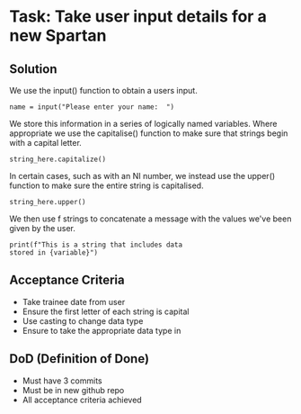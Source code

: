 # Task: Take user input details for a new Spartan
## Solution
We use the input() function to obtain a users 
input. 
```
name = input("Please enter your name:  ")
```
We store this information in a series of 
logically named variables. Where appropriate we 
use the capitalise() function to make sure that 
strings begin with a capital letter. 
```
string_here.capitalize()
```
In certain 
cases, such as with an NI number, we instead use 
the upper() function to make sure the entire 
string is capitalised. 
```
string_here.upper()
```
We then use f strings to
concatenate a message with the values we've been 
given by the user.
```
print(f"This is a string that includes data 
stored in {variable}")
```
## Acceptance Criteria
- Take trainee date from user
- Ensure the first letter of each string is capital
- Use casting to change data type
- Ensure to take the appropriate data type in

## DoD (Definition of Done)
- Must have 3 commits
- Must be in new github repo 
- All acceptance criteria achieved